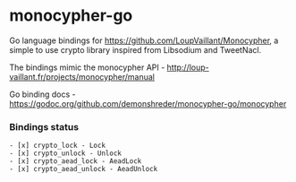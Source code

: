 # monocypher-go

Go language bindings for https://github.com/LoupVaillant/Monocypher, a simple to use
crypto library inspired from Libsodium and TweetNacl.

The bindings mimic the monocypher API - http://loup-vaillant.fr/projects/monocypher/manual

Go binding docs - https://godoc.org/github.com/demonshreder/monocypher-go/monocypher
### Bindings status
```
- [x] crypto_lock - Lock
- [x] crypto_unlock - Unlock
- [x] crypto_aead_lock - AeadLock
- [x] crypto_aead_unlock - AeadUnlock
```